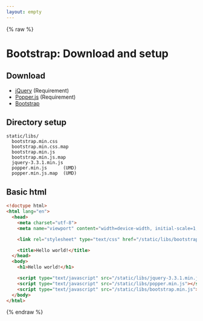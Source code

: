 ```yaml
---
layout: empty
---
```


{% raw %}

# Bootstrap: Download and setup

## Download
- [jQuery](https://jquery.com/download/) (Requirement)
- [Popper.js](https://github.com/FezVrasta/popper.js/releases) (Requirement)
- [Bootstrap](https://getbootstrap.com/docs/4.0/getting-started/download/)

## Directory setup
```
static/libs/
  bootstrap.min.css
  bootstrap.min.css.map
  bootstrap.min.js
  bootstrap.min.js.map
  jquery-3.3.1.min.js
  popper.min.js      (UMD)
  popper.min.js.map  (UMD)
```

## Basic html
```html
<!doctype html>
<html lang="en">
  <head>
    <meta charset="utf-8">
    <meta name="viewport" content="width=device-width, initial-scale=1, shrink-to-fit=no">

    <link rel="stylesheet" type="text/css" href="/static/libs/bootstrap.min.css">

    <title>Hello world!</title>
  </head>
  <body>
    <h1>Hello world!</h1>

    <script type="text/javascript" src="/static/libs/jquery-3.3.1.min.js"></script>
    <script type="text/javascript" src="/static/libs/popper.min.js"></script>
    <script type="text/javascript" src="/static/libs/bootstrap.min.js"></script>
  </body>
</html>
```

{% endraw %}
